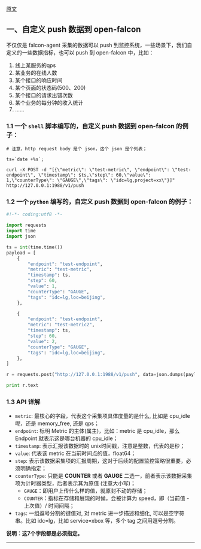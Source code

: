 [原文](http://book.open-falcon.com/zh_0_2/usage/data-push.html)

## 一、自定义 push 数据到 open-falcon

不仅仅是 falcon-agent 采集的数据可以 push 到监控系统，一些场景下，我们自定义的一些数据指标，也可以 push 到 open-falcon 中，比如：

1. 线上某服务的qps
2. 某业务的在线人数
3. 某个接⼝的响应时间
4. 某个⻚面的状态码(500、200)
5. 某个接⼝的请求出错次数
6. 某个业务的每分钟的收⼊统计
7. ......

### 1.1 一个 `shell` 脚本编写的，自定义 push 数据到 open-falcon 的例子：

``` shell
# 注意，http request body 是个 json，这个 json 是个列表；

ts=`date +%s`;

curl -X POST -d "[{\"metric\": \"test-metric\", \"endpoint\": \"test-endpoint\", \"timestamp\": $ts,\"step\": 60,\"value\": 1,\"counterType\": \"GAUGE\",\"tags\": \"idc=lg,project=xx\"}]" http://127.0.0.1:1988/v1/push
```

### 1.2 一个 `python` 编写的，自定义 push 数据到 open-falcon 的例子：

``` python
#!-*- coding:utf8 -*-

import requests
import time
import json

ts = int(time.time())
payload = [
    {
        "endpoint": "test-endpoint",
        "metric": "test-metric",
        "timestamp": ts,
        "step": 60,
        "value": 1,
        "counterType": "GAUGE",
        "tags": "idc=lg,loc=beijing",
    },

    {
        "endpoint": "test-endpoint",
        "metric": "test-metric2",
        "timestamp": ts,
        "step": 60,
        "value": 2,
        "counterType": "GAUGE",
        "tags": "idc=lg,loc=beijing",
    },
]

r = requests.post("http://127.0.0.1:1988/v1/push", data=json.dumps(payload))

print r.text
```

### 1.3 API 详解

* `metric`: 最核心的字段，代表这个采集项具体度量的是什么, 比如是 cpu_idle 呢，还是 memory_free, 还是 qps；
* `endpoint`: 标明 Metric 的主体(属主)，比如：metric 是 cpu_idle，那么 Endpoint 就表示这是哪台机器的 cpu_idle；
* `timestamp`: 表示汇报该数据时的 unix时间戳，注意是整数，代表的是秒；
* `value`: 代表该 metric 在当前时间点的值，float64；
* `step`: 表示该数据采集项的汇报周期，这对于后续的配置监控策略很重要，必须明确指定；
* `counterType`: 只能是 **COUNTER** 或者 **GAUGE** 二选一，前者表示该数据采集项为计时器类型，后者表示其为原值 (注意大小写)；
    * `GAUGE`：即用户上传什么样的值，就原封不动的存储；
    * `COUNTER`：指标在存储和展现的时候，会被计算为 speed，即（当前值 - 上次值）/ 时间间隔；
* `tags`: 一组逗号分割的键值对, 对 metric 进一步描述和细化, 可以是空字符串。比如 idc=lg，比如 service=xbox 等，多个 tag 之间用逗号分割。

**说明：这7个字段都是必须指定。**

------